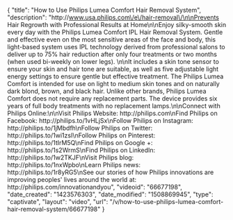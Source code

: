 {
    "title": "How to Use Philips Lumea Comfort Hair Removal System",
    "description": "http:\/\/www.usa.philips.com\/e\/hair-removal\/\n\nPrevents Hair Regrowth with Professional Results at Home\n\nEnjoy silky-smooth skin every day with the Philips Lumea Comfort IPL Hair Removal System. Gentle and effective even on the most sensitive areas of the face and body, this light-based system uses IPL technology derived from professional salons to deliver up to 75% hair reduction after only four treatments or two months (when used bi-weekly on lower legs). \n\nIt includes a skin tone sensor to ensure your skin and hair tone are suitable, as well as five adjustable light energy settings to ensure gentle but effective treatment. The Philips Lumea Comfort is intended for use on light to medium skin tones and on naturally dark blond, brown, and black hair. Unlike other brands, Philips Lumea Comfort does not require any replacement parts. The device provides six years of full body treatments with no replacement lamps.\n\nConnect with Philips Online:\n\nVisit Philips Website: http:\/\/philips.com\nFind Philips on Facebook: http:\/\/philips.to\/1vHLjSx\nFollow Philips on Instagram: http:\/\/philips.to\/1jMbdfh\nFollow Philips on Twitter: http:\/\/philips.to\/1wi1zsI\nFollow Philips on Pinterest: http:\/\/philips.to\/1tIrM5Q\nFind Philips on Google +: http:\/\/philips.to\/1s2WrmS\nFind Philips on LinkedIn: http:\/\/philips.to\/1w2TKJF\nVisit Philips blog: http:\/\/philips.to\/1nxWpbo\nLearn Philips news: http:\/\/philips.to\/1r8yRG5\nSee our stories of how Philips innovations are improving peoples' lives around the world at: http:\/\/philips.com\/innovationandyou",
    "videoid": "66677198",
    "date_created": "1423576303",
    "date_modified": "1508869945",
    "type": "captivate",
    "layout": "video",
    "url": "\/v\/how-to-use-philips-lumea-comfort-hair-removal-system\/66677198"
}